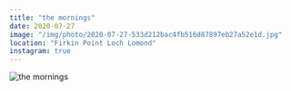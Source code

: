 ```yaml
---
title: "the mornings"
date: 2020-07-27
image: "/img/photo/2020-07-27-533d212bac4fb516d87897eb27a52e1d.jpg"
location: "Firkin Point Loch Lomond"
instagram: true
---
```


![the mornings](/img/photo/2020-07-27-533d212bac4fb516d87897eb27a52e1d.jpg)
